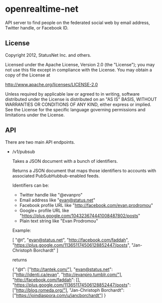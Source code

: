 openrealtime-net
================

API server to find people on the federated social web by email
address, Twitter handle, or Facebook ID.

License
-------

Copyright 2012, StatusNet Inc. and others.

Licensed under the Apache License, Version 2.0 (the "License");
you may not use this file except in compliance with the License.
You may obtain a copy of the License at

http://www.apache.org/licenses/LICENSE-2.0

Unless required by applicable law or agreed to in writing, software
distributed under the License is distributed on an "AS IS" BASIS,
WITHOUT WARRANTIES OR CONDITIONS OF ANY KIND, either express or implied.
See the License for the specific language governing permissions and
limitations under the License.

API
---

There are two main API endpoints.

* /v1/pubsub
  
  Takes a JSON document with a bunch of identifiers.
 
  Returns a JSON document that maps those identifiers to accounts with
  associated PubSubHubbub-enabled feeds.
  
  Identifiers can be:
  
  * Twitter handle like "@evanpro"
  * Email address like "evan@status.net"
  * Facebook profile URL like "http://facebook.com/evan.prodromou"
  * Google+ profile URL like "https://plus.google.com/104323674441008487802/posts"
  * Plain text string like "Evan Prodromou"
  
  Example:
  
  [
      "@t",
      "evan@status.net",
      "http://facebook.com/faddah",
      "https://plus.google.com/113651174506128852447/posts",
      "Jan-Christoph Borchardt"
  ]
  
  returns
  
  {
      "@t": ["http://tantek.com/"],
      "evan@status.net": ["http://identi.ca/evan", "http://evanpro.tumblr.com/"],
      "http://facebook.com/faddah": [],
      "https://plus.google.com/113651174506128852447/posts": ["http://blog.romeda.org/"],
      "Jan-Christoph Borchardt": ["https://joindiaspora.com/u/jancborchardt"]
  }
  
      
